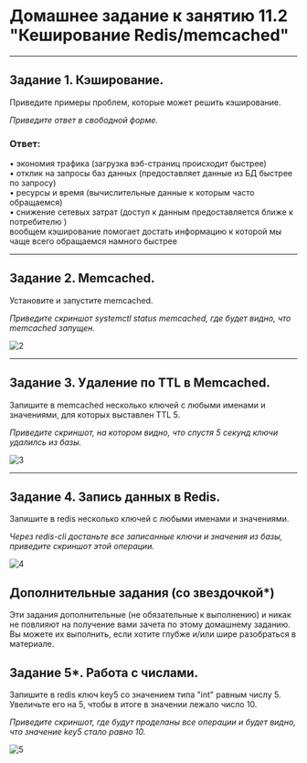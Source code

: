 # Домашнее задание к занятию 11.2 "Кеширование Redis/memcached"

---

## Задание 1. Кэширование. 

Приведите примеры проблем, которые может решить кэширование. 

*Приведите ответ в свободной форме.*

### Ответ:  
•	экономия трафика (загрузка вэб-страниц происходит быстрее)   
•	отклик на запросы баз данных (предоставляет данные из БД быстрее по запросу)  
•	ресурсы и время (вычислительные данные к которым часто обращаемся)  
•	снижение сетевых затрат (доступ к данным предоставляется ближе к потребителю )  
вообщем кэширование помогает достать информацию к которой мы чаще всего обращаемся намного быстрее 

---

## Задание 2. Memcached.

Установите и запустите memcached.

*Приведите скриншот systemctl status memcached, где будет видно, что memcached запущен.*

  ![2](https://user-images.githubusercontent.com/95753192/196124736-ec5813d4-b5f7-4d2e-a5c6-197731f76d55.png)

---

## Задание 3. Удаление по TTL в Memcached.

Запишите в memcached несколько ключей с любыми именами и значениями, для которых выставлен TTL 5. 

*Приведите скриншот, на котором видно, что спустя 5 секунд ключи удалилсь из базы.*

![3](https://user-images.githubusercontent.com/95753192/196124759-fb26603f-f32d-4a92-a8af-d744c525e18a.png)

---

## Задание 4. Запись данных в Redis. 

Запишите в redis несколько ключей с любыми именами и значениями. 

*Через redis-cli достаньте все записанные ключи и значения из базы, приведите скриншот этой операции.*

![4](https://user-images.githubusercontent.com/95753192/196124799-021ef6f4-ebcc-42d4-8f3d-3d9cc8951273.png)

## Дополнительные задания (со звездочкой*)
Эти задания дополнительные (не обязательные к выполнению) и никак не повлияют на получение вами зачета по этому домашнему заданию. Вы можете их выполнить, если хотите глубже и/или шире разобраться в материале.

## Задание 5*. Работа с числами. 

Запишите в redis ключ key5 со значением типа "int" равным числу 5. Увеличьте его на 5, чтобы в итоге в значении лежало число 10.  

*Приведите скриншот, где будут проделаны все операции и будет видно, что значение key5 стало равно 10.*

![5](https://user-images.githubusercontent.com/95753192/196124854-ee312b04-9999-4518-86b5-6e40482f7ed1.png)
